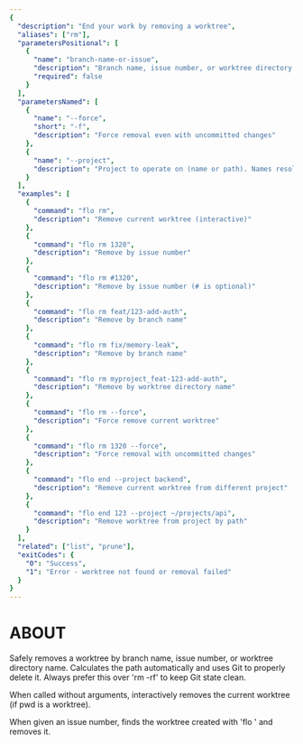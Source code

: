 ```yaml
---
{
  "description": "End your work by removing a worktree",
  "aliases": ["rm"],
  "parametersPositional": [
    {
      "name": "branch-name-or-issue",
      "description": "Branch name, issue number, or worktree directory name to remove (optional - defaults to current worktree)",
      "required": false
    }
  ],
  "parametersNamed": [
    {
      "name": "--force",
      "short": "-f",
      "description": "Force removal even with uncommitted changes"
    },
    {
      "name": "--project",
      "description": "Project to operate on (name or path). Names resolved via ~/.config/flo/settings.json"
    }
  ],
  "examples": [
    {
      "command": "flo rm",
      "description": "Remove current worktree (interactive)"
    },
    {
      "command": "flo rm 1320",
      "description": "Remove by issue number"
    },
    {
      "command": "flo rm #1320",
      "description": "Remove by issue number (# is optional)"
    },
    {
      "command": "flo rm feat/123-add-auth",
      "description": "Remove by branch name"
    },
    {
      "command": "flo rm fix/memory-leak",
      "description": "Remove by branch name"
    },
    {
      "command": "flo rm myproject_feat-123-add-auth",
      "description": "Remove by worktree directory name"
    },
    {
      "command": "flo rm --force",
      "description": "Force remove current worktree"
    },
    {
      "command": "flo rm 1320 --force",
      "description": "Force removal with uncommitted changes"
    },
    {
      "command": "flo end --project backend",
      "description": "Remove current worktree from different project"
    },
    {
      "command": "flo end 123 --project ~/projects/api",
      "description": "Remove worktree from project by path"
    }
  ],
  "related": ["list", "prune"],
  "exitCodes": {
    "0": "Success",
    "1": "Error - worktree not found or removal failed"
  }
}
---
```


# ABOUT

Safely removes a worktree by branch name, issue number, or worktree directory name.
Calculates the path automatically and uses Git to properly
delete it. Always prefer this over 'rm -rf' to keep Git
state clean.

When called without arguments, interactively removes the current worktree (if pwd is a worktree).

When given an issue number, finds the worktree created with
'flo <issue-number>' and removes it.
